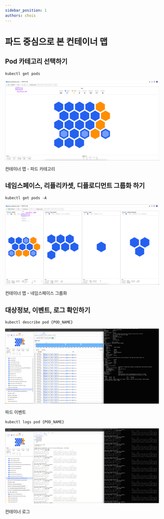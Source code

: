 ```yaml
---
sidebar_position: 1
authors: chois
---
```


# 파드 중심으로 본 컨테이너 맵

## Pod 카테고리 선택하기

```shell
kubectl get pods
```

![컨테이너 맵 - 파드 카테고리](./img/containermap_pod.png)

컨테이너 맵 - 파드 카테고리

## 네임스페이스, 리플리카셋, 디플로디먼트 그룹화 하기

```shell
kubectl get pods -A
```

![컨테이너 맵 - 네임스페이스 그룹화](./img/containermap_namespace_group.png)

컨테이너 맵 - 네임스페이스 그룹화

## 대상정보, 이벤트, 로그 확인하기

```shell
kubectl describe pod {POD_NAME}
```

![파드 이벤트](./img/kube_event.png)

파드 이벤트

```shell
kubectl logs pod {POD_NAME}
```

![컨테이너 로그](./img/kube_log.png)

컨테이너 로그